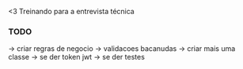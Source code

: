 <3 Treinando para a entrevista técnica
### TODO

-> criar regras de negocio
-> validacoes bacanudas
-> criar mais uma classe
-> se der token jwt
-> se der testes
